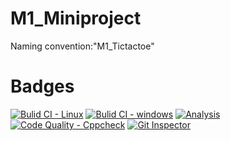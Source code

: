 # M1_Miniproject
Naming convention:"M1_Tictactoe"
# Badges
  [![Bulid CI - Linux](https://github.com/18A8A05H9/M1_TicTacToe/actions/workflows/c-cpp.yml/badge.svg)](https://github.com/18A8A05H9/M1_TicTacToe/actions/workflows/c-cpp.yml)
  [![Bulid CI - windows](https://github.com/18A8A05H9/M1_TicTacToe/actions/workflows/windows.yml/badge.svg)](https://github.com/18A8A05H9/M1_TicTacToe/actions/workflows/windows.yml)
  [![Analysis](https://github.com/18A8A05H9/M1_TicTacToe/actions/workflows/Analysis.yml/badge.svg)](https://github.com/18A8A05H9/M1_TicTacToe/actions/workflows/Analysis.yml)
 [![Code Quality - Cppcheck](https://github.com/18A8A05H9/M1_TicTacToe/actions/workflows/Cppcheck.yml/badge.svg)](https://github.com/18A8A05H9/M1_TicTacToe/actions/workflows/Cppcheck.yml)
 [![Git Inspector](https://github.com/18A8A05H9/M1_TicTacToe/actions/workflows/Inspector.yml/badge.svg)](https://github.com/18A8A05H9/M1_TicTacToe/actions/workflows/Inspector.yml)

